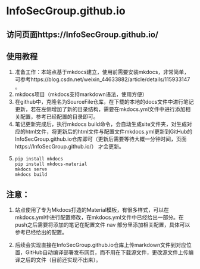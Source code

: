 # InfoSecGroup.github.io

## 访问页面https://InfoSecGroup.github.io/

## 使用教程

1. 准备工作：本站点基于mkdocs建立，使用前需要安装mkdocs，非常简单，可参考https://blog.csdn.net/weixin_44633882/article/details/115933147 。
2. mkdocs项目（mkdocs支持markdown语法，使用方便）
3. 在github中，克隆名为SourceFile仓库，在下载的本地的docs文件中进行笔记更新，若在左侧增加了新的目录结构，需要在mkdocs.yml文件中进行添加相关配置，参考已经配置的目录即可。
4. 笔记更新完成后，执行mkdocs build命令，会自动生成site文件夹，对生成对应的html文件，将更新后的html文件与配置文件mkdocs.yml更新到GitHub的InfoSecGroup.github.io仓库即可（更新后需要等待大概一分钟时间，页面https://InfoSecGroup.github.io/）  才会更新。
5. ```
   pip install mkdocs
   pip install mkdocs-material
   mkdocs serve
   mkdocs build
   ```

## 注意：

1. 站点使用了专为Mkdocs打造的Material模板，有很多样式，可以在mkdocs.yml中进行配置修改，在mkdocs.yml文件中已经给出一部分。在push之后需要将添加的笔记在配置文件 nav 部分里添加相关配置，具体可以参考已经给出的配置。

2. 后续会实现直接在InfoSecGroup.github.io仓库上传markdown文件到对应位置，GitHub自动编译部署发布网页，而不用在下载源文件，更改源文件上传编译之后的文件（目前还实现不出来）。
